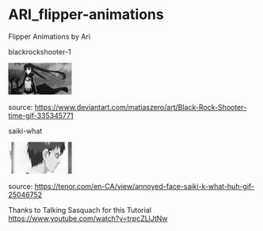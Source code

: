 # ARI_flipper-animations
Flipper Animations by Ari

blackrockshooter-1

![](https://github.com/ari-enby/ARI_flipper-animations/blob/main/Uncompiled%20GIFs/ARI_blackrockshooter-1.gif)

source: https://www.deviantart.com/matiaszero/art/Black-Rock-Shooter-time-gif-335345771


saiki-what

![](https://github.com/ari-enby/ARI_flipper-animations/blob/main/Uncompiled%20GIFs/ARI_saiki-what.gif)

source: https://tenor.com/en-CA/view/annoyed-face-saiki-k-what-huh-gif-25046752




Thanks to Talking Sasquach for this Tutorial
https://www.youtube.com/watch?v=trpcZLlJtNw
